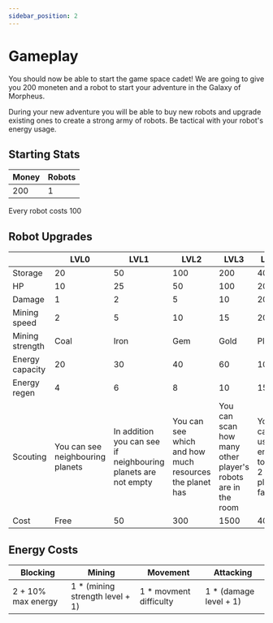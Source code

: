 ```yaml
---
sidebar_position: 2
---
```


# Gameplay

You should now be able to start the game space cadet! We are going to give you 200 moneten and a robot to start your adventure in the Galaxy of Morpheus.

During your new adventure you will be able to buy new robots and upgrade existing ones to create a strong army of robots. Be tactical with your robot's energy usage.

## Starting Stats

| Money | Robots |
| ----- | ------ |
| 200   | 1      |

Every robot costs 100

## Robot Upgrades

|                 | LVL0                             | LVL1                                                          | LVL2                                                    | LVL3                                                        | LVL4                                      | LVL5                                        |
| --------------- | -------------------------------- | ------------------------------------------------------------- | ------------------------------------------------------- | ----------------------------------------------------------- | ----------------------------------------- | ------------------------------------------- |
| Storage         | 20                               | 50                                                            | 100                                                     | 200                                                         | 400                                       | 1000                                        |
| HP              | 10                               | 25                                                            | 50                                                      | 100                                                         | 200                                       | 500                                         |
| Damage          | 1                                | 2                                                             | 5                                                       | 10                                                          | 20                                        | 50                                          |
| Mining speed    | 2                                | 5                                                             | 10                                                      | 15                                                          | 20                                        | 40                                          |
| Mining strength    | Coal                             | Iron                                                          | Gem                                                     | Gold                                                        | Platin                                    | ?                                           |
| Energy capacity | 20                               | 30                                                            | 40                                                      | 60                                                          | 100                                       | 200                                         |
| Energy regen    | 4                                | 6                                                             | 8                                                       | 10                                                          | 15                                        | 20                                          |
| Scouting        | You can see neighbouring planets | In addition you can see if neighbouring planets are not empty | You can see which and how much resources the planet has | You can scan how many other player's robots are in the room | You can use 10 energy to see 2 planet far | You can use 100 energy to see 3 planets far |
| Cost            | Free                             | 50                                                            | 300                                                     | 1500                                                        | 4000                                      | 15000                                       |

## Energy Costs

| Blocking           | Mining                           | Movement                | Attacking               |
| ------------------ | ---------------------------------| ----------------------- | ----------------------- |
| 2 + 10% max energy | 1 \* (mining strength level + 1) | 1 \* movment difficulty | 1 \* (damage level + 1) |
